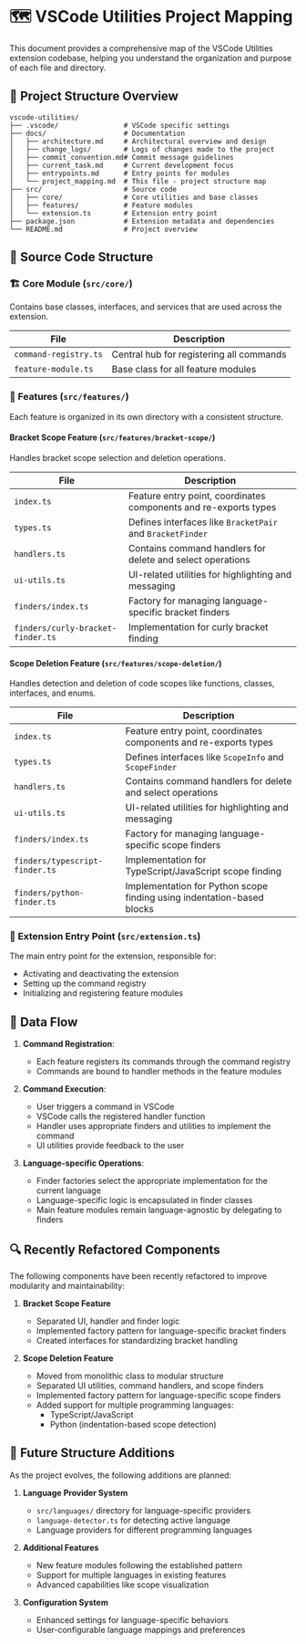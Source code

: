 # 🗺️ VSCode Utilities Project Mapping

This document provides a comprehensive map of the VSCode Utilities extension codebase, helping you understand the organization and purpose of each file and directory.

## 📁 Project Structure Overview

```
vscode-utilities/
├── .vscode/                # VSCode specific settings
├── docs/                   # Documentation
│   ├── architecture.md     # Architectural overview and design
│   ├── change_logs/        # Logs of changes made to the project
│   ├── commit_convention.md# Commit message guidelines
│   ├── current_task.md     # Current development focus
│   ├── entrypoints.md      # Entry points for modules
│   └── project_mapping.md  # This file - project structure map
├── src/                    # Source code
│   ├── core/               # Core utilities and base classes
│   ├── features/           # Feature modules
│   └── extension.ts        # Extension entry point
├── package.json            # Extension metadata and dependencies
└── README.md               # Project overview
```

## 📂 Source Code Structure

### 🏗️ Core Module (`src/core/`)

Contains base classes, interfaces, and services that are used across the extension.

| File | Description |
|------|-------------|
| `command-registry.ts` | Central hub for registering all commands |
| `feature-module.ts` | Base class for all feature modules |

### 🧩 Features (`src/features/`)

Each feature is organized in its own directory with a consistent structure.

#### Bracket Scope Feature (`src/features/bracket-scope/`)

Handles bracket scope selection and deletion operations.

| File | Description |
|------|-------------|
| `index.ts` | Feature entry point, coordinates components and re-exports types |
| `types.ts` | Defines interfaces like `BracketPair` and `BracketFinder` |
| `handlers.ts` | Contains command handlers for delete and select operations |
| `ui-utils.ts` | UI-related utilities for highlighting and messaging |
| `finders/index.ts` | Factory for managing language-specific bracket finders |
| `finders/curly-bracket-finder.ts` | Implementation for curly bracket finding |

#### Scope Deletion Feature (`src/features/scope-deletion/`)

Handles detection and deletion of code scopes like functions, classes, interfaces, and enums.

| File | Description |
|------|-------------|
| `index.ts` | Feature entry point, coordinates components and re-exports types |
| `types.ts` | Defines interfaces like `ScopeInfo` and `ScopeFinder` |
| `handlers.ts` | Contains command handlers for delete and select operations |
| `ui-utils.ts` | UI-related utilities for highlighting and messaging |
| `finders/index.ts` | Factory for managing language-specific scope finders |
| `finders/typescript-finder.ts` | Implementation for TypeScript/JavaScript scope finding |
| `finders/python-finder.ts` | Implementation for Python scope finding using indentation-based blocks |

### 🚪 Extension Entry Point (`src/extension.ts`)

The main entry point for the extension, responsible for:
- Activating and deactivating the extension
- Setting up the command registry
- Initializing and registering feature modules

## 🔄 Data Flow

1. **Command Registration**:
   - Each feature registers its commands through the command registry
   - Commands are bound to handler methods in the feature modules

2. **Command Execution**:
   - User triggers a command in VSCode
   - VSCode calls the registered handler function
   - Handler uses appropriate finders and utilities to implement the command
   - UI utilities provide feedback to the user

3. **Language-specific Operations**:
   - Finder factories select the appropriate implementation for the current language
   - Language-specific logic is encapsulated in finder classes
   - Main feature modules remain language-agnostic by delegating to finders

## 🔍 Recently Refactored Components

The following components have been recently refactored to improve modularity and maintainability:

1. **Bracket Scope Feature**
   - Separated UI, handler and finder logic
   - Implemented factory pattern for language-specific bracket finders
   - Created interfaces for standardizing bracket handling

2. **Scope Deletion Feature**
   - Moved from monolithic class to modular structure
   - Separated UI utilities, command handlers, and scope finders
   - Implemented factory pattern for language-specific scope finders
   - Added support for multiple programming languages:
     - TypeScript/JavaScript
     - Python (indentation-based scope detection)

## 🚀 Future Structure Additions

As the project evolves, the following additions are planned:

1. **Language Provider System**
   - `src/languages/` directory for language-specific providers
   - `language-detector.ts` for detecting active language
   - Language providers for different programming languages

2. **Additional Features**
   - New feature modules following the established pattern
   - Support for multiple languages in existing features
   - Advanced capabilities like scope visualization

3. **Configuration System**
   - Enhanced settings for language-specific behaviors
   - User-configurable language mappings and preferences
